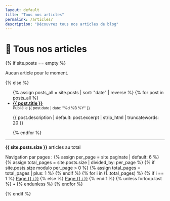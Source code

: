 ```yaml
---
layout: default
title: "Tous nos articles"
permalink: /articles/
description: "Découvrez tous nos articles de blog"
---
```


# 📝 Tous nos articles

{% if site.posts == empty %}
  <p>Aucun article pour le moment.</p>
{% else %}

<ul class="articles-list">
  {% assign posts_all = site.posts | sort: "date" | reverse %}
  {% for post in posts_all %}
    <li class="article-item">
      <a href="{{ post.url | relative_url }}"><strong>{{ post.title }}</strong></a><br>
      <small>Publié le {{ post.date | date: "%d %B %Y" }}</small><br>
      <p>{{ post.description | default: post.excerpt | strip_html | truncatewords: 20 }}</p>
    </li>
  {% endfor %}
</ul>

<hr>

<div class="pagination-links">
  <p><strong>{{ site.posts.size }}</strong> articles au total</p>
  <p>Navigation par pages :
    {% assign per_page = site.paginate | default: 6 %}
    {% assign total_pages = site.posts.size | divided_by: per_page %}
    {% if site.posts.size modulo per_page > 0 %}
      {% assign total_pages = total_pages | plus: 1 %}
    {% endif %}
    {% for i in (1..total_pages) %}
      {% if i == 1 %}
        <a href="{{ '/' | relative_url }}">Page {{ i }}</a>
      {% else %}
        <a href="{{ '/page' | append: i | append: '/' | relative_url }}">Page {{ i }}</a>
      {% endif %}
      {% unless forloop.last %} • {% endunless %}
    {% endfor %}
  </p>
</div>

{% endif %}